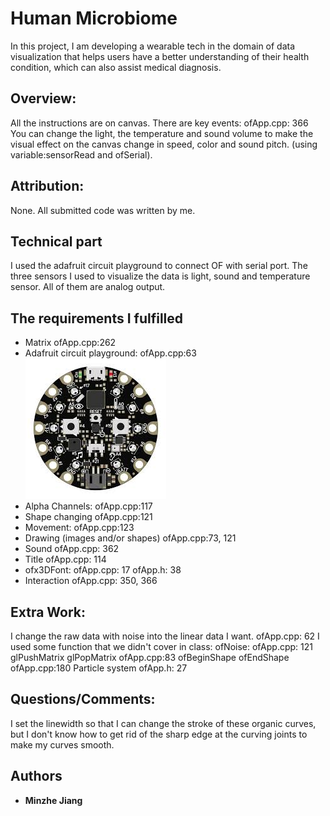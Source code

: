 # Human Microbiome
In this project, I am developing a wearable tech in the domain of data visualization that helps users have a better understanding of their health condition, which can also assist medical diagnosis.

## Overview:
All the instructions are on canvas.
There are key events: ofApp.cpp: 366
You can change the light, the temperature and sound volume to make the visual effect on the canvas change in speed, color and sound pitch. (using variable:sensorRead and ofSerial).

## Attribution:

None.  All submitted code was written by me.


## Technical part
I used the adafruit circuit playground to connect OF with serial port.
The three sensors I used to visualize the data is light, sound and temperature sensor. All of them are analog output.

## The requirements I fulfilled
* Matrix  ofApp.cpp:262
* Adafruit circuit playground: ofApp.cpp:63
![alt text](https://github.com/wolfm2/oF_2018SP/blob/master/9_Midterm/Minzhe/circuit_playground.jpeg)
* Alpha Channels: ofApp.cpp:117
* Shape changing ofApp.cpp:121
* Movement: ofApp.cpp:123
* Drawing (images and/or shapes) ofApp.cpp:73, 121
* Sound ofApp.cpp: 362
* Title ofApp.cpp: 114
* ofx3DFont: ofApp.cpp: 17 ofApp.h: 38
* Interaction ofApp.cpp: 350, 366

## Extra Work:

I change the raw data with noise into the linear data I want. ofApp.cpp: 62
I used some function that we didn't cover in class:
ofNoise: ofApp.cpp: 121
glPushMatrix glPopMatrix ofApp.cpp:83
ofBeginShape ofEndShape ofApp.cpp:180
Particle system ofApp.h: 27

## Questions/Comments:
I set the linewidth so that I  can change the stroke of these organic curves, but I don't know how to get rid of the sharp edge at the curving joints to make my curves smooth.

## Authors

* **Minzhe Jiang** 











